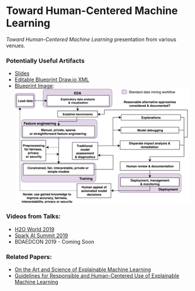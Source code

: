 # Toward Human-Centered Machine Learning

_Toward Human-Centered Machine Learning_ presentation from various venues. 

### Potentially Useful Artifacts

* [Slides](main.pdf)
* [Editable Blueprint Draw.io XML](blueprint.xml)
* [Blueprint Image](img/blueprint.png):
![](img/blueprint.png)

### Videos from Talks:

* [H2O World 2019](https://www.youtube.com/watch?v=diMSemHRNDw)
* [Spark AI Summit 2019](https://databricks.com/session/interpretable-ai-not-just-for-regulators)
* BDAEDCON 2019 - Coming Soon

### Related Papers: 
* [On the Art and Science of Explainable Machine Learning](https://arxiv.org/abs/1810.02909)
* [Guidelines for Responsible and Human-Centered Use of Explainable Machine Learning](https://arxiv.org/pdf/1906.03533.pdf)
